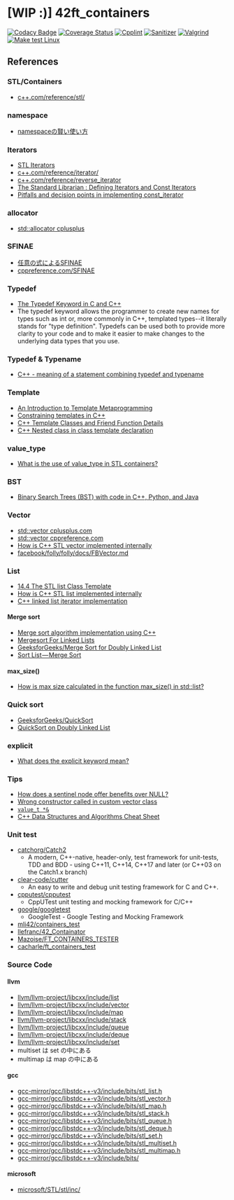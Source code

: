 # [WIP :)] 42ft_containers
[![Codacy Badge](https://app.codacy.com/project/badge/Grade/f2867fa20ec54f7e9df02d36de0642e8)](https://www.codacy.com/gh/solareenlo/42ft_containers/dashboard?utm_source=github.com&amp;utm_medium=referral&amp;utm_content=solareenlo/42ft_containers&amp;utm_campaign=Badge_Grade)
[![Coverage Status](https://coveralls.io/repos/github/solareenlo/42ft_containers/badge.svg?branch=main)](https://coveralls.io/github/solareenlo/42ft_containers?branch=main)
[![Cpplint](https://github.com/solareenlo/42ft_containers/actions/workflows/cpplint.yml/badge.svg)](https://github.com/solareenlo/42ft_containers/actions/workflows/cpplint.yml)
[![Sanitizer](https://github.com/solareenlo/42ft_containers/actions/workflows/sanitizer.yml/badge.svg)](https://github.com/solareenlo/42ft_containers/actions/workflows/sanitizer.yml)
[![Valgrind](https://github.com/solareenlo/42ft_containers/actions/workflows/valgrind.yml/badge.svg)](https://github.com/solareenlo/42ft_containers/actions/workflows/valgrind.yml)
[![Make test Linux](https://github.com/solareenlo/42ft_containers/actions/workflows/make_test_linux.yml/badge.svg)](https://github.com/solareenlo/42ft_containers/actions/workflows/make_test_linux.yml)

## References
### STL/Containers
- [c++.com/reference/stl/](https://www.cplusplus.com/reference/stl/)

### namespace
- [namespaceの賢い使い方](https://qiita.com/_EnumHack/items/430da105a541f9ecd774)

### Iterators
- [STL Iterators](https://www.cs.helsinki.fi/u/tpkarkka/alglib/k06/lectures/iterators.html)
- [c++.com/reference/iterator/](https://www.cplusplus.com/reference/iterator/)
- [c++.com/reference/reverse_iterator](http://www.cplusplus.com/reference/iterator/reverse_iterator/)
- [The Standard Librarian : Defining Iterators and Const Iterators](https://www.drdobbs.com/the-standard-librarian-defining-iterato/184401331)
- [Pitfalls and decision points in implementing const_iterator](https://quuxplusone.github.io/blog/2018/12/01/const-iterator-antipatterns/)

### allocator
- [std::allocator cplusplus](https://www.cplusplus.com/reference/memory/allocator/)

### SFINAE
- [任意の式によるSFINAE](https://cpprefjp.github.io/lang/cpp11/sfinae_expressions.html)
- [cppreference.com/SFINAE](https://en.cppreference.com/w/cpp/language/sfinae)

### Typedef
- [The Typedef Keyword in C and C++](https://www.cprogramming.com/tutorial/typedef.html)
- The typedef keyword allows the programmer to create new names for types such as int or, more commonly in C++, templated types--it literally stands for "type definition". Typedefs can be used both to provide more clarity to your code and to make it easier to make changes to the underlying data types that you use.

### Typedef & Typename
- [C++ - meaning of a statement combining typedef and typename](https://stackoverflow.com/questions/18385418/c-meaning-of-a-statement-combining-typedef-and-typename)

### Template
- [An Introduction to Template Metaprogramming](http://cppedinburgh.uk/slides/201603-tmp.pdf)
- [Constraining templates in C++](https://pankajraghav.com/2020/03/22/Templates.html)
- [C++ Template Classes and Friend Function Details](https://web.mst.edu/~nmjxv3/articles/templates.html)
- [C++ Nested class in class template declaration](https://stackoverflow.com/questions/30287402/c-nested-class-in-class-template-declaration)

### value_type
- [What is the use of value_type in STL containers?](https://stackoverflow.com/questions/44571362/what-is-the-use-of-value-type-in-stl-containers/44571482#44571482)

### BST
- [Binary Search Trees (BST) with code in C++, Python, and Java](https://algorithmtutor.com/Data-Structures/Tree/Binary-Search-Trees/)

### Vector
- [std::vector cplusplus.com](https://www.cplusplus.com/reference/vector/vector/?kw=vector)
- [std::vector cppreference.com](https://en.cppreference.com/w/cpp/container/vector)
- [How is C++ STL vector implemented internally](https://codefreakr.com/how-is-c-stl-implemented-internally/)
- [facebook/folly/folly/docs/FBVector.md](https://github.com/facebook/folly/blob/master/folly/docs/FBVector.md)

### List
- [14.4 The STL list<T> Class Template](https://cs.calvin.edu/activities/books/c++/intro/3e/WebItems/Ch14-Web/STL-List-14.4.pdf)
- [How is C++ STL list implemented internally](https://codefreakr.com/how-is-c-stl-list-implemented-internally/)
- [C++ linked list iterator implementation](https://codereview.stackexchange.com/questions/216444/c-linked-list-iterator-implementation)
#### Merge sort
- [Merge sort algorithm implementation using C++](https://github.com/ElHuaco/ft_containers)
- [Mergesort For Linked Lists](https://www.chiark.greenend.org.uk/~sgtatham/algorithms/listsort.html)
- [GeeksforGeeks/Merge Sort for Doubly Linked List](https://www.geeksforgeeks.org/merge-sort-for-doubly-linked-list/)
- [Sort List — Merge Sort](https://afteracademy.com/blog/sort-list-merge-sort)

#### max_size()
- [How is max size calculated in the function max_size() in std::list?](https://stackoverflow.com/questions/7949486/how-is-max-size-calculated-in-the-function-max-size-in-stdlist/7949501#7949501)

### Quick sort
- [GeeksforGeeks/QuickSort](https://www.geeksforgeeks.org/quick-sort/)
- [QuickSort on Doubly Linked List](https://www.geeksforgeeks.org/quicksort-for-linked-list/)

### explicit
- [What does the explicit keyword mean?](https://stackoverflow.com/questions/121162/what-does-the-explicit-keyword-mean)

### Tips
- [How does a sentinel node offer benefits over NULL?](https://stackoverflow.com/questions/5384358/how-does-a-sentinel-node-offer-benefits-over-null)
- [Wrong constructor called in custom vector class](https://stackoverflow.com/questions/24346869/wrong-constructor-called-in-custom-vector-class)
- [`value_t *&`](https://stackoverflow.com/questions/56079738/why-i-get-an-expression-is-not-assignable-error/56079782#56079782)
- [C++ Data Structures and Algorithms Cheat Sheet](https://github.com/gibsjose/cpp-cheat-sheet/blob/master/Data%20Structures%20and%20Algorithms.md)

### Unit test
- [catchorg/Catch2](https://github.com/catchorg/Catch2)
  - A modern, C++-native, header-only, test framework for unit-tests, TDD and BDD - using C++11, C++14, C++17 and later (or C++03 on the Catch1.x branch)
- [clear-code/cutter](https://github.com/clear-code/cutter)
  - An easy to write and debug unit testing framework for C and C++.
- [cpputest/cpputest](https://github.com/cpputest/cpputest)
  - CppUTest unit testing and mocking framework for C/C++
- [google/googletest](https://github.com/google/googletest)
  - GoogleTest - Google Testing and Mocking Framework
- [mli42/containers_test](https://github.com/mli42/containers_test)
- [llefranc/42_Containator](https://github.com/llefranc/42_Containator)
- [Mazoise/FT_CONTAINERS_TESTER](https://github.com/Mazoise/FT_CONTAINERS_TESTER)
- [cacharle/ft_containers_test](https://github.com/cacharle/ft_containers_test)

### Source Code
#### llvm
- [llvm/llvm-project/libcxx/include/list](https://github.com/llvm/llvm-project/blob/main/libcxx/include/list)
- [llvm/llvm-project/libcxx/include/vector](https://github.com/llvm/llvm-project/blob/main/libcxx/include/vector)
- [llvm/llvm-project/libcxx/include/map](https://github.com/llvm/llvm-project/blob/main/libcxx/include/map)
- [llvm/llvm-project/libcxx/include/stack](https://github.com/llvm/llvm-project/blob/main/libcxx/include/stack)
- [llvm/llvm-project/libcxx/include/queue](https://github.com/llvm/llvm-project/blob/main/libcxx/include/queue)
- [llvm/llvm-project/libcxx/include/deque](https://github.com/llvm/llvm-project/blob/main/libcxx/include/deque)
- [llvm/llvm-project/libcxx/include/set](https://github.com/llvm/llvm-project/blob/main/libcxx/include/set)
- multiset は set の中にある
- multimap は map の中にある

#### gcc
- [gcc-mirror/gcc/libstdc++-v3/include/bits/stl_list.h](https://github.com/gcc-mirror/gcc/blob/master/libstdc%2B%2B-v3/include/bits/stl_list.h)
- [gcc-mirror/gcc/libstdc++-v3/include/bits/stl_vector.h](https://github.com/gcc-mirror/gcc/blob/master/libstdc%2B%2B-v3/include/bits/stl_vector.h)
- [gcc-mirror/gcc/libstdc++-v3/include/bits/stl_map.h](https://github.com/gcc-mirror/gcc/blob/master/libstdc%2B%2B-v3/include/bits/stl_map.h)
- [gcc-mirror/gcc/libstdc++-v3/include/bits/stl_stack.h](https://github.com/gcc-mirror/gcc/blob/master/libstdc%2B%2B-v3/include/bits/stl_stack.h)
- [gcc-mirror/gcc/libstdc++-v3/include/bits/stl_queue.h](https://github.com/gcc-mirror/gcc/blob/master/libstdc%2B%2B-v3/include/bits/stl_queue.h)
- [gcc-mirror/gcc/libstdc++-v3/include/bits/stl_deque.h](https://github.com/gcc-mirror/gcc/blob/master/libstdc%2B%2B-v3/include/bits/stl_deque.h)
- [gcc-mirror/gcc/libstdc++-v3/include/bits/stl_set.h](https://github.com/gcc-mirror/gcc/blob/master/libstdc%2B%2B-v3/include/bits/stl_set.h)
- [gcc-mirror/gcc/libstdc++-v3/include/bits/stl_multiset.h](https://github.com/gcc-mirror/gcc/blob/master/libstdc%2B%2B-v3/include/bits/stl_multiset.h)
- [gcc-mirror/gcc/libstdc++-v3/include/bits/stl_multimap.h](https://github.com/gcc-mirror/gcc/blob/master/libstdc%2B%2B-v3/include/bits/stl_multimap.h)
- [gcc-mirror/gcc/libstdc++-v3/include/bits/](https://github.com/gcc-mirror/gcc/tree/master/libstdc%2B%2B-v3/include/bits)

#### microsoft
- [microsoft/STL/stl/inc/](https://github.com/microsoft/STL/tree/main/stl/inc)
